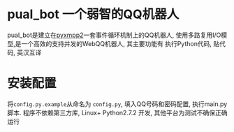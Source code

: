 # pual_bot 一个弱智的QQ机器人
pual_bot是建立在[pyxmpp2](https://github.com/Jajcus/pyxmpp2)一套事件循环机制上的QQ机器人, 使用多路复用I/O模型,是一个高效的支持并发的WebQQ机器人, 其主要功能有 执行Python代码, 贴代码, 英汉互译

# 安装配置
将`config.py.example`从命名为 `config.py`, 填入QQ号码和密码配置, 执行main.py脚本. 程序不依赖第三方库, Linux+ Python2.7.2 开发, 其他平台为测试不确保正确运行
